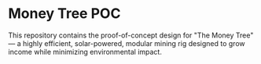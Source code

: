 # Money Tree POC

This repository contains the proof-of-concept design for "The Money Tree" — a highly efficient, solar-powered, modular mining rig designed to grow income while minimizing environmental impact.

